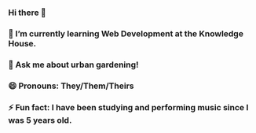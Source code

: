 ### Hi there 👋

<!--
**marliemarls/marliemarls** is a ✨ _special_ ✨ repository because its `README.md` (this file) appears on your GitHub profile.

Here are some ideas to get you started:

-->

### 🌱 I’m currently learning Web Development at the Knowledge House.
### 💬 Ask me about urban gardening!
### 😄 Pronouns: They/Them/Theirs
### ⚡ Fun fact: I have been studying and performing music since I was 5 years old. 
